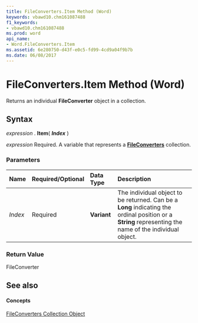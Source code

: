 ```yaml
---
title: FileConverters.Item Method (Word)
keywords: vbawd10.chm161087488
f1_keywords:
- vbawd10.chm161087488
ms.prod: word
api_name:
- Word.FileConverters.Item
ms.assetid: 6e280750-d43f-e0c5-fd99-4cd9a04f9b7b
ms.date: 06/08/2017
---
```



# FileConverters.Item Method (Word)

Returns an individual  **FileConverter** object in a collection.


## Syntax

 _expression_ . **Item**( **_Index_** )

 _expression_ Required. A variable that represents a **[FileConverters](Word.fileconverters.md)** collection.


### Parameters



|**Name**|**Required/Optional**|**Data Type**|**Description**|
|:-----|:-----|:-----|:-----|
| _Index_|Required| **Variant**|The individual object to be returned. Can be a  **Long** indicating the ordinal position or a **String** representing the name of the individual object.|

### Return Value

FileConverter


## See also


#### Concepts


[FileConverters Collection Object](Word.fileconverters.md)

